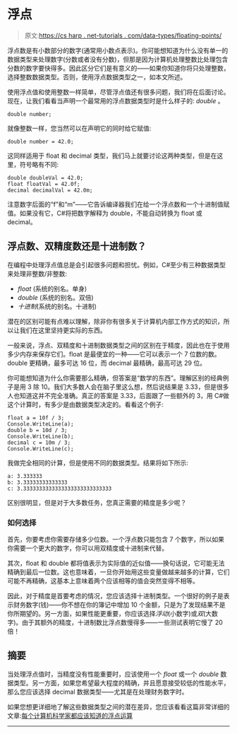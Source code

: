 # 浮点

> 原文:[https://cs harp . net-tutorials . com/data-types/floating-points/](https://csharp.net-tutorials.com/data-types/floating-points/)

浮点数是有小数部分的数字(通常用小数点表示)。你可能想知道为什么没有单一的数据类型来处理数字(分数或者没有分数)，但那是因为计算机处理整数比处理包含分数的数字要快得多。因此区分它们是有意义的——如果你知道你将只处理整数，选择整数数据类型。否则，使用浮点数据类型之一，如本文所述。

使用浮点值和使用整数一样简单，尽管浮点值还有很多问题，我们将在后面讨论。现在，让我们看看当声明一个最常用的浮点数据类型时是什么样子的: *double* 。

```
double number;
```

就像整数一样，您当然可以在声明它的同时给它赋值:

```
double number = 42.0;
```

这同样适用于 float 和 decimal 类型，我们马上就要讨论这两种类型，但是在这里，符号略有不同:

<input type="hidden" name="IL_IN_ARTICLE">

```
double doubleVal = 42.0;
float floatVal = 42.0f;
decimal decimalVal = 42.0m;
```

注意数字后面的“f”和“m”——它告诉编译器我们在给一个浮点数和一个十进制值赋值。如果没有它，C#将把数字解释为 double，不能自动转换为 float 或 decimal。

## 浮点数、双精度数还是十进制数？

在编程中处理浮点值总是会引起很多问题和担忧。例如，C#至少有三种数据类型来处理非整数/非整数:

*   *float* (系统的别名。单身)
*   *double* (系统的别名。双倍)
*   *十进制*(系统的别名。十进制)

潜在的区别可能有点难以理解，除非你有很多关于计算机内部工作方式的知识，所以让我们在这里坚持更实际的东西。

一般来说，浮点、双精度和十进制数据类型之间的区别在于精度，因此也在于使用多少内存来保存它们。float 是最便宜的一种——它可以表示一个 7 位数的数。double 更精确，最多可达 16 位，而 decimal 最精确，最高可达 29 位。

你可能想知道为什么你需要那么精确，但答案是“数学的东西”。理解区别的经典例子是用 3 除 10。我们大多数人会在脑子里这么想，然后说结果是 3.33，但是很多人也知道这并不完全准确。真正的答案是 3.33，后面跟了一些额外的 3，用 C#做这个计算时，有多少是由数据类型决定的。看看这个例子:

```
float a = 10f / 3;
Console.WriteLine(a);
double b = 10d / 3;
Console.WriteLine(b);
decimal c = 10m / 3;
Console.WriteLine(c);
```

我做完全相同的计算，但是使用不同的数据类型。结果将如下所示:

```
a: 3.333333
b: 3.33333333333333
c: 3.3333333333333333333333333333
```

区别很明显，但是对于大多数任务，您真正需要的精度是多少呢？

### 如何选择

首先，你要考虑你需要存储多少位数。一个浮点数只能包含 7 个数字，所以如果你需要一个更大的数字，你可以用双精度或十进制来代替。

其次，float 和 double 都将值表示为实际值的近似值——换句话说，它可能无法精确到最后一位数。这也意味着，一旦你开始用这些变量做越来越多的计算，它们可能不再精确，这基本上意味着两个应该相等的值会突然变得不相等。

因此，对于精度是首要考虑的情况，您应该选择十进制类型。一个很好的例子是表示财务数字(钱)——你不想在你的簿记中增加 10 个金额，只是为了发现结果不是你所期望的。另一方面，如果性能更重要，你应该选择*浮动*(小数字)或*双*(大数字)。由于其额外的精度，十进制数比浮点数慢得多——一些测试表明它慢了 20 倍！

## 摘要

当处理浮点值时，当精度没有性能重要时，应该使用一个 *float* 或一个 *double* 数据类型。另一方面，如果您希望最大程度的精确，并且愿意接受较低的性能水平，那么您应该选择 decimal 数据类型——尤其是在处理财务数字时。

如果您想更详细地了解这些数据类型之间的潜在差异，您应该看看这篇非常详细的文章:[每个计算机科学家都应该知道的浮点运算](https://docs.oracle.com/cd/E19957-01/806-3568/ncg_goldberg.html)

* * *